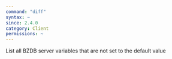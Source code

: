 ```yaml
---
command: "diff"
syntax: ~
since: 2.4.0
category: Client
permissions: ~
---
```


List all BZDB server variables that are not set to the default value
